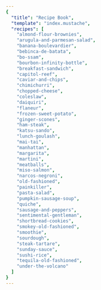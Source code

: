 ```yaml
---
{
  "title": "Recipe Book",
  "template": "index.mustache",
  "recipes": [
    "almond-flour-brownies",
    "arugula-and-parmesan-salad",
    "banana-boulevardier",
    "bebinca-de-batata",
    "bo-ssam",
    "bourbon-infinity-bottle",
    "breakfast-sandwich",
    "capitol-reef",
    "caviar-and-chips",
    "chimichurri",
    "chopped-cheese",
    "coleslaw",
    "daiquiri",
    "flaneur",
    "frozen-sweet-potato",
    "ginger-scones",
    "ham-steak",
    "katsu-sando",
    "lunch-goulash",
    "mai-tai",
    "manhattan",
    "margarita",
    "martini",
    "meatballs",
    "miso-salmon",
    "narcos-negroni",
    "old-fashioned",
    "painkiller",
    "pasta-salad",
    "pumpkin-sausage-soup",
    "quiche",
    "sausage-and-peppers",
    "sentimental-gentleman",
    "shortbread-cookies",
    "smokey-old-fashioned",
    "smoothie",
    "sourdough",
    "steak-tartare",
    "sunday-sauce",
    "sushi-rice",
    "tequila-old-fashioned",
    "under-the-volcano"
  ]
}
---
```

